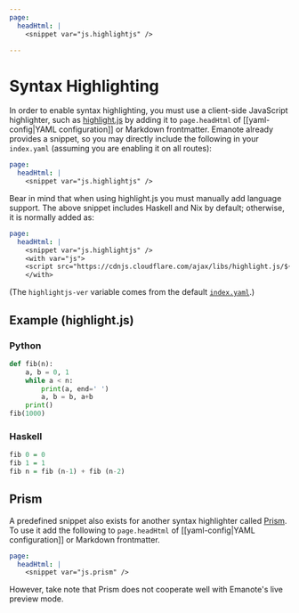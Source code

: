 ```yaml
---
page:
  headHtml: |
    <snippet var="js.highlightjs" />

---
```

# Syntax Highlighting

In order to enable syntax highlighting, you must use a client-side JavaScript highlighter, such as [highlight.js](https://highlightjs.org/) by adding it to `page.headHtml` of [[yaml-config|YAML configuration]] or Markdown frontmatter. Emanote already provides a snippet, so you may directly include the following in your `index.yaml` (assuming you are enabling it on all routes):

```yaml
page:
  headHtml: |
    <snippet var="js.highlightjs" />
```

Bear in mind that when using highlight.js you must manually add language support. The above snippet includes Haskell and Nix by default; otherwise, it is normally added as:

```yaml
page:
  headHtml: |
    <snippet var="js.highlightjs" />
    <with var="js">
    <script src="https://cdnjs.cloudflare.com/ajax/libs/highlight.js/${value:highlightjs-ver}/languages/haskell.min.js"></script>
    </with>
```

(The `highlightjs-ver` variable comes from the default [`index.yaml`](https://github.com/srid/emanote/blob/master/default/index.yaml).)

## Example (highlight.js)

### Python

```python
def fib(n):
    a, b = 0, 1
    while a < n:
        print(a, end=' ')
        a, b = b, a+b
    print()
fib(1000)
```

### Haskell

```haskell
fib 0 = 0
fib 1 = 1
fib n = fib (n-1) + fib (n-2)
```

## Prism

A predefined snippet also exists for another syntax highlighter called [Prism](https://prismjs.com/). To use it add the following to `page.headHtml` of [[yaml-config|YAML configuration]] or Markdown frontmatter.

```yaml
page:
  headHtml: |
    <snippet var="js.prism" />
```

However, take note that Prism does not cooperate well with Emanote's live preview mode.